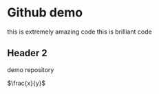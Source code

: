 # Github demo
this is extremely amazing code
this is brilliant code

## Header 2
demo repository

$\frac{x}{y}$


